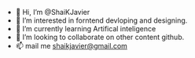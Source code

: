 - 👋 Hi, I’m @ShaiKJavier
- 👀 I’m interested in forntend devloping and designing.
- 🌱 I’m currently learning Artifical inteligence
- 💞️ I’m looking to collaborate on  other content github.
- 📫 mail me shaikjavier@gmail.com

<!---
ShaiKJavier/ShaiKJavier is a ✨ special ✨ repository because its `README.md` (this file) appears on your GitHub profile.
You can click the Preview link to take a look at your changes.
--->
